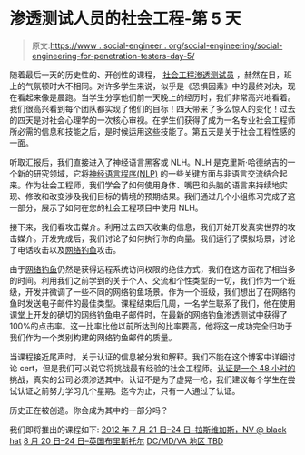 # 渗透测试人员的社会工程-第 5 天

> 原文:[https://www . social-engineer . org/social-engineering/social-engineering-for-penetration-testers-day-5/](https://www.social-engineer.org/social-engineering/social-engineering-for-penetration-testers-day-5/)

随着最后一天的历史性的、开创性的课程， [社会工程渗透测试员](https://www.social-engineer.org/how-tos/social-engineering-training-a-new-era-day-1/ "Social Engineering for Pentesters Review") ，赫然在目，班上的气氛顿时大不相同。对许多学生来说，似乎是《恐惧因素》中的最终对决，现在看起来像是晨跑。当学生分享他们前一天晚上的经历时，我们非常高兴地看着。我们很高兴看到每个团队都实现了他们的目标！四天带来了多么惊人的变化！过去的四天是对社会心理学的一次核心审视。在学生们获得了成为一名专业社会工程师所必需的信息和技能之后，是时候运用这些技能了。第五天是关于社会工程性感的一面。

听取汇报后，我们直接进入了神经语言黑客或 NLH。NLH 是克里斯·哈德纳吉的一个新的研究领域，它将[神经语言程序(NLP)](https://www.social-engineer.org/newsletter/SocialEngineerNewsletterVol02Is10.htm "NLH") 的一些关键方面与非语言交流结合起来。作为社会工程师，我们学会了如何使用身体、嘴巴和头脑的语言来持续地实现、修改和改变涉及我们目标的情境的预期结果。我们通过几个小组练习完成了这一部分，展示了如何在您的社会工程项目中使用 NLH。

接下来，我们看攻击媒介。利用过去四天收集的信息，我们开始开发真实世界的攻击媒介。开发完成后，我们讨论了如何执行你的向量。我们运行了模拟场景，讨论了电话攻击以及[网络钓鱼](https://www.social-engineer.org/framework/general-discussion/real-world-examples/phishing/)攻击。

由于[网络钓鱼](https://www.social-engineer.org/framework/general-discussion/real-world-examples/phishing/ "Phishing")仍然是获得远程系统访问权限的绝佳方式，我们在这方面花了相当多的时间。利用我们之前学到的关于个人、交流和个性类型的一切，我们作为一个班级，开发并微调了一些不同的网络钓鱼场景。作为一个班级，我们想出了在网络钓鱼时发送电子邮件的最佳类型。课程结束后几周，一名学生联系了我们，他在使用课堂上开发的确切的网络钓鱼电子邮件时，在最新的网络钓鱼渗透测试中获得了 100%的点击率。这一比率比他以前所达到的比率要高，他将这一成功完全归功于我们作为一个类别构建的网络钓鱼邮件的质量。

当课程接近尾声时，关于认证的信息被分发和解释。我们不能在这个博客中详细讨论 cert，但是我们可以说它将挑战最有经验的社会工程师。[认证是一个 48 小时的](https://www.social-engineer.com/certified-training/ "Social Engineering for Pentesters Cert")挑战，真实的公司必须渗透其中。认证不是为了虚晃一枪，我们建议每个学生在尝试认证之前努力学习几个星期。迄今为止，只有一人通过了认证。

历史正在被创造。你会成为其中的一部分吗？

我们即将推出的课程如下:
[2012 年 7 月 21 日–24 日–拉斯维加斯，NV @ black hat](https://www.blackhat.com/html/bh-us-12/training/courses/bh-us-12-training_social-engineering.html "Social Engineering for Pentesters Black Hat")
[8 月 20 日–24 日–英国布里斯托尔](https://www.social-engineer.com/social-engineering-in-penetration-testing-registration/ "Register for the Course")
[DC/MD/VA 地区 TBD](https://www.social-engineer.com/social-engineering-in-penetration-testing-registration/ "SE For Pentesters")